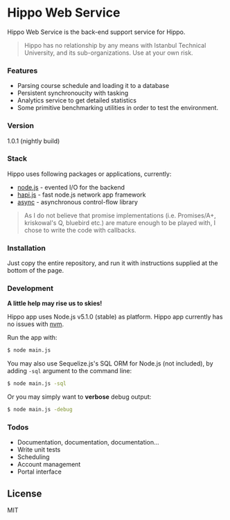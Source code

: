# Hippo Web Service

Hippo Web Service is the back-end support service for Hippo.

> Hippo has no relationship by any means with Istanbul Technical University, and its sub-organizations. Use at your own risk.

### Features

  - Parsing course schedule and loading it to a database
  - Persistent synchronoucity with tasking
  - Analytics service to get detailed statistics
  - Some primitive benchmarking utilities in order to test the environment.

### Version
1.0.1 (nightly build)

### Stack

Hippo uses following packages or applications, currently:

* [node.js] - evented I/O for the backend
* [hapi.js] - fast node.js network app framework
* [async] - asynchronous control-flow library

> As I do not believe that promise implementations (i.e. Promises/A+, kriskowal's Q, bluebird etc.) are mature enough to be played with, I chose to write the code with callbacks.

### Installation

Just copy the entire repository, and run it with instructions supplied at the bottom of the page.

### Development

**A little help may rise us to skies!**

Hippo app uses Node.js v5.1.0 (stable) as platform. Hippo app currently has no issues with [nvm].

Run the app with:
```sh
$ node main.js
```

You may also use Sequelize.js's SQL ORM for Node.js (not included), by adding `-sql` argument to the command line:
```sh
$ node main.js -sql
```

Or you may simply want to **verbose** debug output:
```sh
$ node main.js -debug
```

### Todos

 - Documentation, documentation, documentation...
 - Write unit tests
 - Scheduling
 - Account management
 - Portal interface

License
----

MIT

   
   [node.js]: <http://nodejs.org>
   [hapi.js]: <https://github.com/hapijs/hapi>
   [async]: <https://github.com/caolan/async#parallel>
   [nvm]: <https://www.npmjs.com/package/nvm>


 
